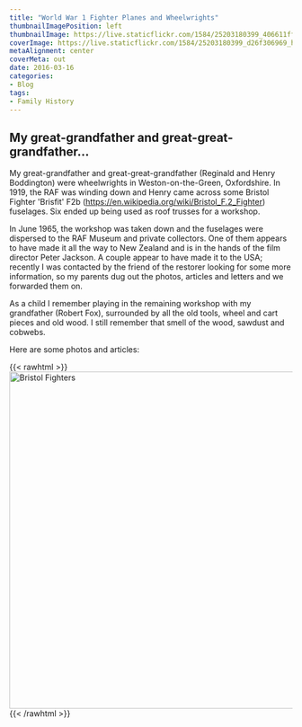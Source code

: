 ```yaml
---
title: "World War 1 Fighter Planes and Wheelwrights"
thumbnailImagePosition: left
thumbnailImage: https://live.staticflickr.com/1584/25203180399_406611ff0f_m.jpg
coverImage: https://live.staticflickr.com/1584/25203180399_d26f306969_h.jpg
metaAlignment: center
coverMeta: out
date: 2016-03-16
categories:
- Blog
tags:
- Family History
---
```

My great-grandfather and great-great-grandfather...
---
<!--more-->
My great-grandfather and great-great-grandfather (Reginald and Henry Boddington) were wheelwrights in Weston-on-the-Green, Oxfordshire. In 1919, the RAF was winding down and Henry came across some Bristol Fighter 'Brisfit' F2b (https://en.wikipedia.org/wiki/Bristol_F.2_Fighter) fuselages. Six ended up being used as roof trusses for a workshop.

In June 1965, the workshop was taken down and the fuselages were dispersed to the RAF Museum and private collectors. One of them appears to have made it all the way to New Zealand and is in the hands of the film director Peter Jackson. A couple appear to have made it to the USA; recently I was contacted by the friend of the restorer looking for some more information, so my parents dug out the photos, articles and letters and we forwarded them on.

As a child I remember playing in the remaining workshop with my grandfather (Robert Fox), surrounded by all the old tools, wheel and cart pieces and old wood. I still remember that smell of the wood, sawdust and cobwebs.

Here are some photos and articles:

{{< rawhtml >}}
<a data-flickr-embed="true" href="https://www.flickr.com/photos/brownphotographic/albums/72157663229687963" title="Bristol Fighters"><img src="https://live.staticflickr.com/1506/24944043863_53dfef2894_c.jpg" width="800" height="600" alt="Bristol Fighters"></a><script async src="//embedr.flickr.com/assets/client-code.js" charset="utf-8"></script>
{{< /rawhtml >}}
